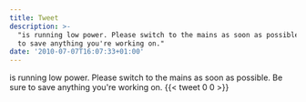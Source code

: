```yaml
---
title: Tweet
description: >-
  "is running low power. Please switch to the mains as soon as possible. Be sure
  to save anything you're working on."
date: '2010-07-07T16:07:33+01:00'
---
```

is running low power. Please switch to the mains as soon as possible. Be sure to save anything you're working on.
      {{< tweet 0 0 >}}
    
